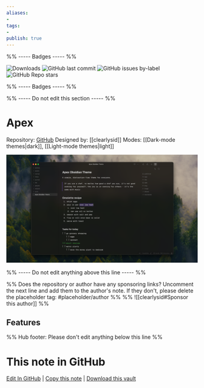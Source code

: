 ```yaml
---
aliases:
- 
tags: 
- 
publish: true
---
```


%% ----- Badges ----- %%

![Downloads](https://img.shields.io/badge/downloads-2714-573E7A?style=for-the-badge&logo=)
![GitHub last commit](https://img.shields.io/github/last-commit/clearlysid/apex?color=573E7A&label=last%20update&logo=github&style=for-the-badge)
![GitHub issues by-label](https://img.shields.io/github/issues/clearlysid/apex/help%20wanted?color=573E7A&logo=github&style=for-the-badge) 
![GitHub Repo stars](https://img.shields.io/github/stars/clearlysid/apex?color=573E7A&logo=github&style=for-the-badge)

%% ----- Badges ----- %%

%% ----- Do not edit this section ----- %%

# Apex

Repository: [GitHub](https://github.com/clearlysid/apex)
Designed by: [[clearlysid]]
Modes: [[Dark-mode themes|dark]], [[Light-mode themes|light]]



![screenshot](https://github.com/clearlysid/apex/raw/HEAD/preview.png)

%% ----- Do not edit anything above this line ----- %% 

%% Does the repository or author have any sponsoring links? Uncomment the next line and add them to the author's note. If they don't, please delete the placeholder tag: #placeholder/author %%
%% ![[clearlysid#Sponsor this author]] %%


## Features



%% Hub footer: Please don't edit anything below this line %%

# This note in GitHub

<span class="git-footer">[Edit In GitHub](https://github.dev/obsidian-community/obsidian-hub/blob/main/02%20-%20Community%20Expansions/02.05%20All%20Community%20Expansions/Themes/Apex.md "git-hub-edit-note") | [Copy this note](https://raw.githubusercontent.com/obsidian-community/obsidian-hub/main/02%20-%20Community%20Expansions/02.05%20All%20Community%20Expansions/Themes/Apex.md "git-hub-copy-note") | [Download this vault](https://github.com/obsidian-community/obsidian-hub/archive/refs/heads/main.zip "git-hub-download-vault") </span>

